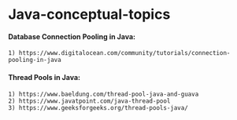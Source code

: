 # Java-conceptual-topics
  #### Database Connection Pooling in Java:
    1) https://www.digitalocean.com/community/tutorials/connection-pooling-in-java

  #### Thread Pools in Java:
    1) https://www.baeldung.com/thread-pool-java-and-guava
    2) https://www.javatpoint.com/java-thread-pool
    3) https://www.geeksforgeeks.org/thread-pools-java/
    
